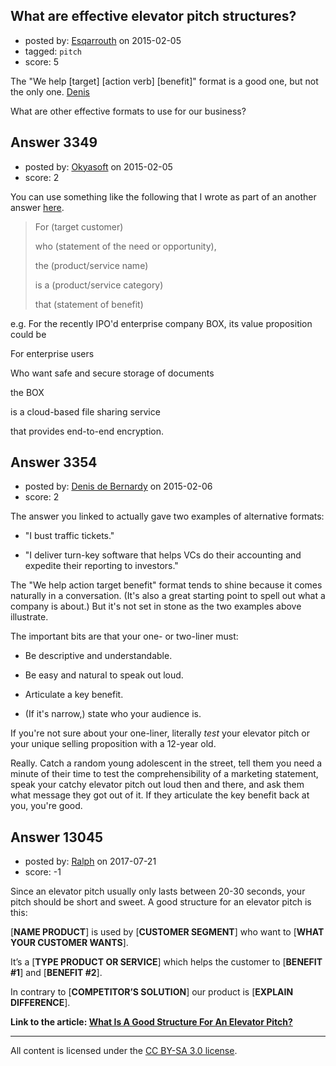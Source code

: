 ## What are effective elevator pitch structures?

- posted by: [Esqarrouth](https://stackexchange.com/users/3055586/esqarrouth) on 2015-02-05
- tagged: `pitch`
- score: 5

The "We help [target] [action verb] [benefit]" format is a good one, but not the only one. [Denis][1]

What are other effective formats to use for our business?

  [1]: https://startups.stackexchange.com/a/3344/1111


## Answer 3349

- posted by: [Okyasoft](https://stackexchange.com/users/294248/okyasoft) on 2015-02-05
- score: 2

You can use something like the following that I wrote as part of an another answer [here](https://startups.stackexchange.com/a/1797/318).

> For (target customer)
> 
> who (statement of the need or opportunity),
> 
> the (product/service name)
> 
> is a (product/service category)
> 
> that (statement of benefit)

e.g. For the recently IPO'd enterprise company BOX, its value proposition could be

For  enterprise users

Who  want safe and secure storage of documents

the  BOX

is a cloud-based file sharing service

that provides end-to-end encryption. 


## Answer 3354

- posted by: [Denis de Bernardy](https://stackexchange.com/users/182468/denis-de-bernardy) on 2015-02-06
- score: 2

The answer you linked to actually gave two examples of alternative formats:

- "I bust traffic tickets."

- "I deliver turn-key software that helps VCs do their accounting and expedite their reporting to investors."

The "We help action target benefit" format tends to shine because it comes naturally in a conversation. (It's also a great starting point to spell out what a company is about.) But it's not set in stone as the two examples above illustrate.

The important bits are that your one- or two-liner must:

- Be descriptive and understandable.

- Be easy and natural to speak out loud.

- Articulate a key benefit.

- (If it's narrow,) state who your audience is.

If you're not sure about your one-liner, literally *test* your elevator pitch or your unique selling proposition with a 12-year old.

Really. Catch a random young adolescent in the street, tell them you need a minute of their time to test the comprehensibility of a marketing statement, speak your catchy elevator pitch out loud then and there, and ask them what message they got out of it. If they articulate the key benefit back at you, you're good.


## Answer 13045

- posted by: [Ralph](https://stackexchange.com/users/11381409/ralph) on 2017-07-21
- score: -1

<p>Since an elevator pitch usually only lasts between 20-30 seconds, your pitch should be short and sweet.
A good structure for an elevator pitch is this:</p>

<p>[<strong>NAME PRODUCT</strong>] is used by [<strong>CUSTOMER SEGMENT</strong>] who want to [<strong>WHAT YOUR CUSTOMER WANTS</strong>].</p>

<p>It’s a [<strong>TYPE PRODUCT OR SERVICE</strong>] which helps the customer to [<strong>BENEFIT #1</strong>] and [<strong>BENEFIT #2</strong>].</p>

<p>In contrary to [<strong>COMPETITOR’S SOLUTION</strong>] our product is [<strong>EXPLAIN DIFFERENCE</strong>].</p>

<p><strong>Link to the article: <a href="http://www.pitchskills.com/what-is-a-good-structure-for-an-elevator-pitch/" rel="nofollow noreferrer">What Is A Good Structure For An Elevator Pitch?</a></strong></p>




---

All content is licensed under the [CC BY-SA 3.0 license](https://creativecommons.org/licenses/by-sa/3.0/).
